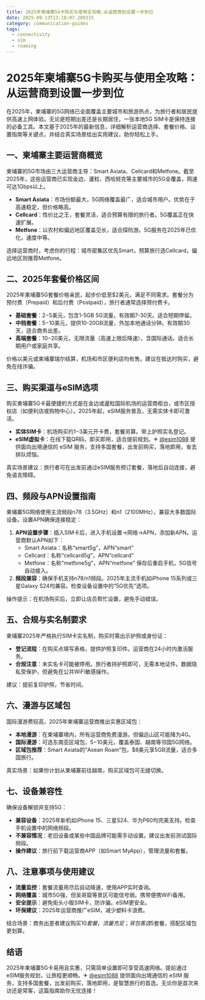 ```yaml
---
title: 2025年柬埔寨5G卡购买与使用全攻略:从运营商到设置一步到位
date: 2025-09-13T13:18:07.289315
category: communication-guides
tags:
  - connectivity
  - sim
  - roaming
---
```


# 2025年柬埔寨5G卡购买与使用全攻略：从运营商到设置一步到位

在2025年，柬埔寨的5G网络已全面覆盖主要城市和旅游热点，为旅行者和居民提供高速上网体验。无论是短期出差还是长期居住，一张本地5G SIM卡是保持连接的必备工具。本文基于2025年的最新信息，详细解析运营商选择、套餐价格、设置指南等关键点，并结合真实场景给出实用建议，助你轻松上手。

## 一、柬埔寨主要运营商概览
柬埔寨的5G市场由三大运营商主导：Smart Axiata、Cellcard和Metfone。截至2025年，这些运营商已实现金边、暹粒、西哈努克等主要城市的5G全覆盖，网速可达1Gbps以上。
- **Smart Axiata**：市场份额最大，5G网络覆盖最广，适合城市用户。优势在于高速稳定，但价格略高。
- **Cellcard**：性价比之王，套餐灵活，适合预算有限的旅行者。5G覆盖正在快速扩展。
- **Metfone**：以农村和偏远地区覆盖见长，适合探险游。5G服务在2025年已优化，速度中等。

选择运营商时，考虑你的行程：城市密集区优先Smart，预算旅行选Cellcard，偏远地区则推荐Metfone。

## 二、2025年套餐价格区间
2025年柬埔寨5G套餐价格亲民，起步价低至$2美元，满足不同需求。套餐分为预付费（Prepaid）和后付费（Postpaid），旅行者通常选择预付费卡。
- **基础套餐**：$2-$5美元，包含1-5GB 5G流量，有效期7-30天。适合短期停留。
- **中档套餐**：$5-$10美元，提供10-20GB流量，外加本地通话分钟。有效期30天，适合商务出差。
- **高端套餐**：$10-$20美元，无限流量（高速上限后降速），含国际通话。适合长期用户或家庭共享。

价格以美元或柬埔寨瑞尔结算，机场和市区便利店均有售。建议在抵达时购买，避免在线诈骗。

## 三、购买渠道与eSIM选项
购买柬埔寨5G卡最便捷的方式是在金边或暹粒国际机场的运营商柜台，或市区授权店（如便利店或购物中心）。2025年起，eSIM服务普及，无需实体卡即可激活。
- **实体SIM卡**：机场购买约$1-$3美元开卡费，套餐另算。带上护照实名登记。
- **eSIM虚拟卡**：在线下载QR码，即买即用，适合提前规划。✈ [@esim1088](https://t.me/s/esim1088) 提供面向出境通信的 eSIM 服务，支持多国套餐，出发前购买，落地即用，省去排队烦恼。

真实场景建议：旅行者可在出发前通过eSIM服务预订套餐，落地后自动连接，避免语言障碍。

## 四、频段与APN设置指南
柬埔寨5G网络使用主流频段n78（3.5GHz）和n1（2100MHz），兼容大多数国际设备。设置APN确保连接稳定：
1. **APN设置步骤**：插入SIM卡后，进入手机设置→网络→APN，添加新APN。运营商默认APN如下：
   - Smart Axiata：名称“smart5g”，APN“smart”
   - Cellcard：名称“cellcard5g”，APN“cellcard”
   - Metfone：名称“metfone5g”，APN“metfone”
   保存后重启手机，5G信号自动接入。
2. **频段兼容**：确保手机支持n78/n1频段。2025年主流手机如iPhone 15系列或三星Galaxy S24均兼容。检查设备设置中的“5G优先”选项。

操作提示：在机场购买后，立即让店员帮忙设置，避免手动错误。

## 五、合规与实名制要求
柬埔寨2025年严格执行SIM卡实名制，购买时需出示护照或身份证：
- **登记流程**：在购买点填写表格，提供护照复印件。运营商在24小时内激活服务。
- **合规注意**：未实名卡可能被停用。旅行者持护照即可，无需本地证件。数据隐私受保护，但避免在公共WiFi敏感操作。

建议：提前复印护照，节省时间。

## 六、漫游与区域包
国际漫游费较高，2025年柬埔寨运营商推出实惠区域包：
- **本地漫游**：在柬埔寨境内，所有运营商免费漫游。但偏远山区可能降为4G。
- **国际漫游**：可选东南亚区域包，$5-$10美元，覆盖泰国、越南等邻国5G网络。
- **区域包推荐**：Smart Axiata的“Asean Roam”包，$8美元享5GB流量，适合多国旅行。

真实场景：如果你计划从柬埔寨前往越南，购买区域包可无缝切换。

## 七、设备兼容性
确保设备解锁并支持5G：
- **兼容设备**：2025年新机如iPhone 15、三星S24、华为P60均完美支持。检查手机设置中的网络频段。
- **不兼容情况**：老旧设备或某些中国品牌可能需手动设置。建议出发前测试国际频段。
- **操作建议**：旅行前下载运营商APP（如Smart MyApp），管理流量和套餐。

## 八、注意事项与使用建议
- **流量监控**：套餐流量用尽后自动降速，使用APP实时查询。
- **网络覆盖**：城市5G强，但吴哥窟等景区可能信号弱。携带便携WiFi备用。
- **安全提示**：避免街头小贩SIM卡，防诈骗。eSIM更安全。
- **环保建议**：2025年运营商推广eSIM，减少塑料卡浪费。

结合场景：商务出差者建议购买$10套餐，流量充足；背包客选$5套餐，搭配区域包更划算。

## 结语
2025年柬埔寨5G卡易用且实惠，只需简单设置即可享受高速网络。提前通过eSIM服务规划，让旅程更顺畅。✈ [@esim1088](https://t.me/s/esim1088) 提供面向出境通信的 eSIM 服务，支持多国套餐，出发前购买，落地即用，是智慧旅行的首选。无论你是首次来访还是常客，这篇指南助你无忧连接！